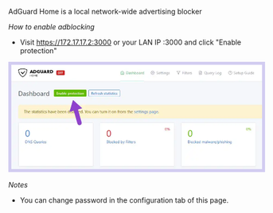 AdGuard Home is a local network-wide advertising blocker

*How to enable adblocking*

- Visit https://172.17.17.2:3000 or your LAN IP :3000 and click "Enable protection"  
<img style="border:6px solid #d2ccf1;" src="/assets/adg.webp" style="max-height:300px"/>

*Notes*

- You can change password in the configuration tab of this page.